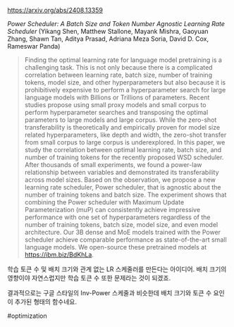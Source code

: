 https://arxiv.org/abs/2408.13359

*Power Scheduler: A Batch Size and Token Number Agnostic Learning Rate Scheduler* (Yikang Shen, Matthew Stallone, Mayank Mishra, Gaoyuan Zhang, Shawn Tan, Aditya Prasad, Adriana Meza Soria, David D. Cox, Rameswar Panda)

> Finding the optimal learning rate for language model pretraining is a challenging task. This is not only because there is a complicated correlation between learning rate, batch size, number of training tokens, model size, and other hyperparameters but also because it is prohibitively expensive to perform a hyperparameter search for large language models with Billions or Trillions of parameters. Recent studies propose using small proxy models and small corpus to perform hyperparameter searches and transposing the optimal parameters to large models and large corpus. While the zero-shot transferability is theoretically and empirically proven for model size related hyperparameters, like depth and width, the zero-shot transfer from small corpus to large corpus is underexplored. In this paper, we study the correlation between optimal learning rate, batch size, and number of training tokens for the recently proposed WSD scheduler. After thousands of small experiments, we found a power-law relationship between variables and demonstrated its transferability across model sizes. Based on the observation, we propose a new learning rate scheduler, Power scheduler, that is agnostic about the number of training tokens and batch size. The experiment shows that combining the Power scheduler with Maximum Update Parameterization (muP) can consistently achieve impressive performance with one set of hyperparameters regardless of the number of training tokens, batch size, model size, and even model architecture. Our 3B dense and MoE models trained with the Power scheduler achieve comparable performance as state-of-the-art small language models. We open-source these pretrained models at https://ibm.biz/BdKhLa.

학습 토큰 수 및 배치 크기와 관계 없는 LR 스케줄러를 만든다는 아이디어. 배치 크기의 영향이야 자연스럽지만 학습 토큰 수 또한 문제라는 것이 되겠죠.

결과적으로는 구글 스타일의 Inv-Power 스케줄과 비슷한데 배치 크기와 토큰 수 요인이 추가된 형태의 함수네요.

#optimization 